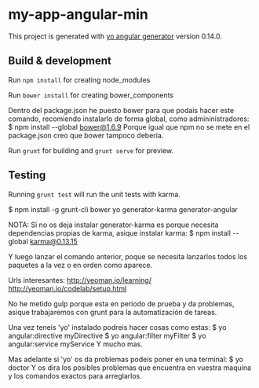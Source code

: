 # my-app-angular-min

This project is generated with [yo angular generator](https://github.com/yeoman/generator-angular)
version 0.14.0.

## Build & development

Run `npm install` for creating node_modules

Run `bower install` for creating bower_components

Dentro del package.json he puesto bower para que podais hacer este comando, recomiendo instalarlo de forma global, como admininistradores:
$ npm install --global bower@1.6.9
Porque igual que npm no se mete en el package.json creo que bower tampoco debería.

Run `grunt` for building and `grunt serve` for preview.

## Testing

Running `grunt test` will run the unit tests with karma.



$ npm install -g grunt-cli bower yo generator-karma generator-angular

NOTA: Si no os deja instalar generator-karma es porque necesita dependencias propias de karma, asique instalar karma:
$ npm install --global karma@0.13.15

Y luego lanzar el comando anterior, poque se necesita lanzarlos todos los paquetes a la vez o en orden como aparece.

Urls interesantes:
http://yeoman.io/learning/
http://yeoman.io/codelab/setup.html

No he metido gulp porque esta en periodo de prueba y da problemas, asique trabajaremos con grunt para la automatización de tareas.

Una vez teneis 'yo' instalado podreis hacer cosas como estas:
$ yo angular:directive myDirective
$ yo angular:filter myFilter
$ yo angular:service myService
Y mucho mas.

Mas adelante si 'yo' os da problemas podeis poner en una terminal:
$ yo doctor
Y os dira los posibles problemas que encuentra en vuestra maquina y los comandos exactos para arreglarlos.



